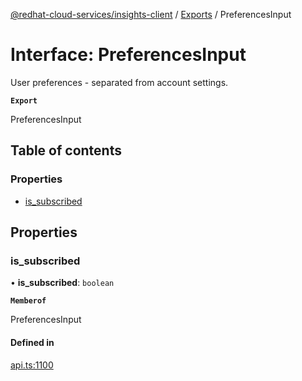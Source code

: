 [@redhat-cloud-services/insights-client](../README.md) / [Exports](../modules.md) / PreferencesInput

# Interface: PreferencesInput

User preferences - separated from account settings.

**`Export`**

PreferencesInput

## Table of contents

### Properties

- [is\_subscribed](PreferencesInput.md#is_subscribed)

## Properties

### is\_subscribed

• **is\_subscribed**: `boolean`

**`Memberof`**

PreferencesInput

#### Defined in

[api.ts:1100](https://github.com/RedHatInsights/javascript-clients/blob/main/packages/insights/api.ts#L1100)
